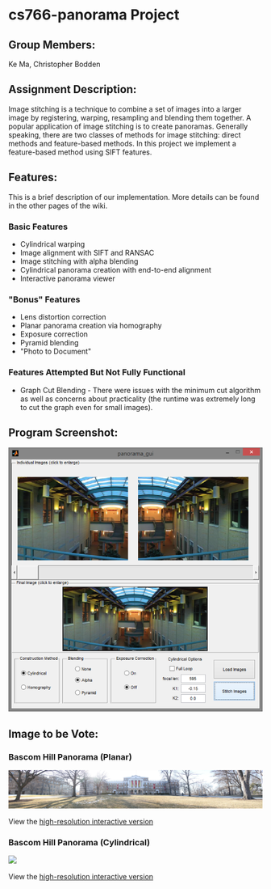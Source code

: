 # cs766-panorama Project

## Group Members:
Ke Ma, Christopher Bodden

## Assignment Description:
Image stitching is a technique to combine a set of images into a larger image by registering, warping, resampling and blending them together. A popular application of image stitching is to create panoramas. Generally speaking, there are two classes of methods for image stitching: direct methods and feature-based methods. In this project we implement a feature-based method using SIFT features.

## Features:
This is a brief description of our implementation. More details can be found in the other pages of the wiki.

### Basic Features

* Cylindrical warping
* Image alignment with SIFT and RANSAC
* Image stitching with alpha blending
* Cylindrical panorama creation with end-to-end alignment
* Interactive panorama viewer

### "Bonus" Features

* Lens distortion correction
* Planar panorama creation via homography
* Exposure correction
* Pyramid blending
* "Photo to Document"

### Features Attempted But Not Fully Functional

* Graph Cut Blending - There were issues with the minimum cut algorithm as well as concerns about practicality (the runtime was extremely long to cut the graph even for small images).

## Program Screenshot:

![](TestImages/gui_screenshot.png)

## Image to be Vote:

### Bascom Hill Panorama (Planar)

![](InteractiveViewer/Bascom2.jpg)

View the [high-resolution interactive version](http:///)

### Bascom Hill Panorama (Cylindrical)

![](InteractiveViewer/Bascom1.jpg)

View the [high-resolution interactive version](http:///)